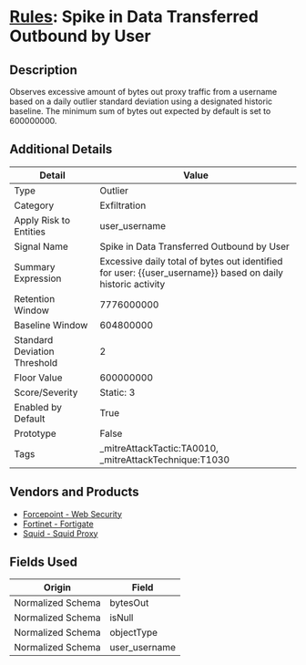 # [Rules](README.md): Spike in Data Transferred Outbound by User

## Description
Observes excessive amount of bytes out proxy traffic from a username based on a daily outlier standard deviation using a designated historic baseline. The minimum sum of bytes out expected by default is set to 600000000.

## Additional Details
|Detail|Value|
|----|----|
|Type|Outlier|
|Category|Exfiltration|
|Apply Risk to Entities|user_username|
|Signal Name|Spike in Data Transferred Outbound by User|
|Summary Expression|Excessive daily total of bytes out identified for user: {{user_username}} based on daily historic activity|
|Retention Window|7776000000|
|Baseline Window|604800000|
|Standard Deviation Threshold|2|
|Floor Value|600000000|
|Score/Severity|Static: 3|
|Enabled by Default|True|
|Prototype|False|
|Tags|_mitreAttackTactic:TA0010, _mitreAttackTechnique:T1030|
## Vendors and Products
- [Forcepoint - Web Security](../products/e90edc67-68d4-4d67-82f6-4524f94b59bb.md)
- [Fortinet - Fortigate](../products/c57e2c85-4fc1-4fb7-8fa1-dbc5235231ad.md)
- [Squid - Squid Proxy](../products/af61d8a8-3eba-42fb-9f17-87443924f3f4.md)


## Fields Used

|Origin|Field|
|----|----|
|Normalized Schema|bytesOut|
|Normalized Schema|isNull|
|Normalized Schema|objectType|
|Normalized Schema|user_username|



